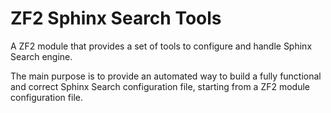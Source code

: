 ZF2 Sphinx Search Tools
=======================

A ZF2 module that provides a set of tools to configure and handle Sphinx Search engine.

The main purpose is to provide an automated way to build a fully functional and correct Sphinx Search configuration file, starting from a ZF2 module configuration file.